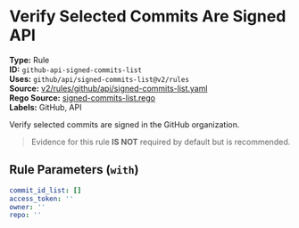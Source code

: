 # Verify Selected Commits Are Signed API  
**Type:** Rule  
**ID:** `github-api-signed-commits-list`  
**Uses:** `github/api/signed-commits-list@v2/rules`  
**Source:** [v2/rules/github/api/signed-commits-list.yaml](https://github.com/scribe-public/sample-policies/v2/rules/github/api/signed-commits-list.yaml)  
**Rego Source:** [signed-commits-list.rego](https://github.com/scribe-public/sample-policies/v2/rules/github/api/signed-commits-list.rego)  
**Labels:** GitHub, API  

Verify selected commits are signed in the GitHub organization.

> Evidence for this rule **IS NOT** required by default but is recommended.


## Rule Parameters (`with`)  
```yaml
commit_id_list: []
access_token: ''
owner: ''
repo: ''
```

